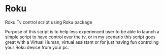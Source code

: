 # Roku
Roku Tv control script using Roku package


Purpose of this script is to help less experienced user to be able to launch a simple script to have control over the tv, or in my scenario this script goes great with a Virtual Human, virtual assistant or for just having fun controling your Roku device from your pc.
